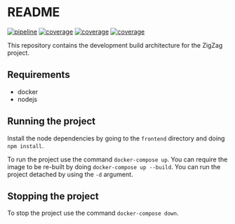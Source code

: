 # README

[![pipeline](https://git.doit.wisc.edu/cdis/cs/courses/cs506/fa2023/t_16/zigzag/badges/main/pipeline.svg)](https://git.doit.wisc.edu/cdis/cs/courses/cs506/fa2023/t_16/zigzag/-/pipelines)
[![coverage](https://git.doit.wisc.edu/cdis/cs/courses/cs506/fa2023/t_16/zigzag/badges/main/coverage.svg?job=backend-unit-test&key_text=Backend+Coverage&key_width=120)](https://git.doit.wisc.edu/cdis/cs/courses/cs506/fa2023/t_16/zigzag/-/graphs/main/charts)
[![coverage](https://git.doit.wisc.edu/cdis/cs/courses/cs506/fa2023/t_16/zigzag/badges/main/coverage.svg?job=frontend-unit-test&key_text=Frontend+Coverage&key_width=120)](https://git.doit.wisc.edu/cdis/cs/courses/cs506/fa2023/t_16/zigzag/-/graphs/main/charts)
[![coverage](https://git.doit.wisc.edu/cdis/cs/courses/cs506/fa2023/t_16/zigzag/badges/main/coverage.svg?job=simulator-unit-test&key_text=Simulator+Coverage&key_width=120)](https://git.doit.wisc.edu/cdis/cs/courses/cs506/fa2023/t_16/zigzag/-/graphs/main/charts)

This repository contains the development build architecture for the ZigZag project.

## Requirements
- docker
- nodejs


## Running the project
Install the node dependencies by going to the `frontend` directory and doing `npm install`.

To run the project use the command `docker-compose up`. You can require the image to
be re-built by doing `docker-compose up --build`. You can run the project detached
by using the `-d` argument.


## Stopping the project
To stop the project use the command `docker-compose down`.
